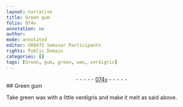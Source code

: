 ```yaml
---
layout: narrative
title: Green gum
folio: 074v
annotation: no
author:
mode: annotated
editor: GR8975 Seminar Participants
rights: Public Domain
categories: []
tags: [Green, gum, green, wax, verdigris]
---
```


 <div class="folio" align="center">- - - - - <a href="http://gallica.bnf.fr/ark:/12148/btv1b10500001g/f154.image" target="_blank">074v</a> - - - - - </div> 
## <span class="material">Green gum</span>

 
Take <span class="material">green wax</span> with a little <span class="material">verdigris</span> and make it melt as said above.
 